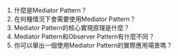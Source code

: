 

1. 什麼是Mediator Pattern？
2. 在何種情況下會需要使用Mediator Pattern？
3. Mediator Pattern的核心實現原理是什麼？
4. Mediator Pattern和Observer Pattern有什麼不同？
5. 你可以舉出一個使用Mediator Pattern的實際應用場景嗎？